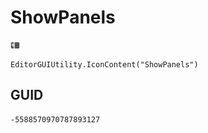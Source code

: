 # ShowPanels
![](/img/ShowPanels.png)

``` CSharp
EditorGUIUtility.IconContent("ShowPanels")
```
## GUID
```
-5588570970787893127
```
